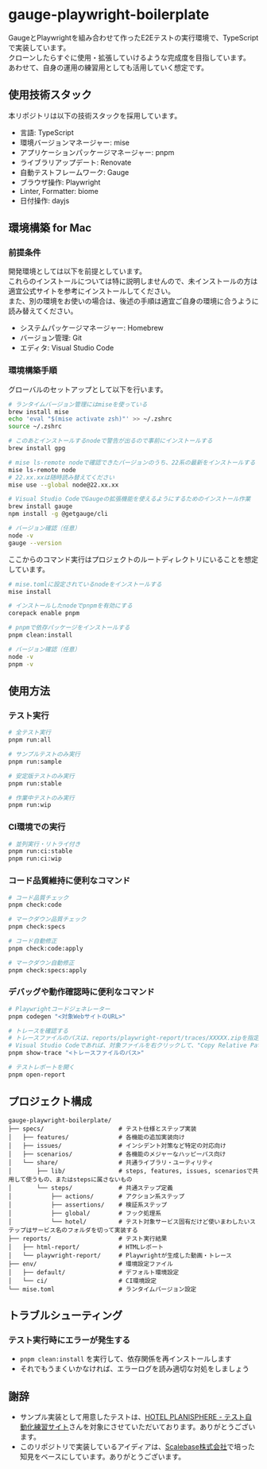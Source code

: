 # gauge-playwright-boilerplate

GaugeとPlaywrightを組み合わせて作ったE2Eテストの実行環境で、TypeScriptで実装しています。  
クローンしたらすぐに使用・拡張していけるような完成度を目指しています。  
あわせて、自身の運用の練習用としても活用していく想定です。

## 使用技術スタック

本リポジトリは以下の技術スタックを採用しています。

- 言語: TypeScript
- 環境バージョンマネージャー: mise
- アプリケーションパッケージマネージャー: pnpm
- ライブラリアップデート: Renovate
- 自動テストフレームワーク: Gauge
- ブラウザ操作: Playwright
- Linter, Formatter: biome
- 日付操作: dayjs

## 環境構築 for Mac

### 前提条件

開発環境としては以下を前提としています。  
これらのインストールについては特に説明しませんので、未インストールの方は適宜公式サイトを参考にインストールしてください。  
また、別の環境をお使いの場合は、後述の手順は適宜ご自身の環境に合うように読み替えてください。

- システムパッケージマネージャー: Homebrew
- バージョン管理: Git
- エディタ: Visual Studio Code

### 環境構築手順

グローバルのセットアップとして以下を行います。

```sh
# ランタイムバージョン管理にはmiseを使っている
brew install mise
echo 'eval "$(mise activate zsh)"' >> ~/.zshrc
source ~/.zshrc

# このあとインストールするnodeで警告が出るので事前にインストールする
brew install gpg

# mise ls-remote nodeで確認できたバージョンのうち、22系の最新をインストールする
mise ls-remote node
# 22.xx.xxは随時読み替えてください
mise use --global node@22.xx.xx

# Visual Studio CodeでGaugeの拡張機能を使えるようにするためのインストール作業
brew install gauge
npm install -g @getgauge/cli

# バージョン確認（任意）
node -v
gauge --version
```

ここからのコマンド実行はプロジェクトのルートディレクトリにいることを想定しています。

```sh
# mise.tomlに設定されているnodeをインストールする
mise install

# インストールしたnodeでpnpmを有効にする
corepack enable pnpm

# pnpmで依存パッケージをインストールする
pnpm clean:install

# バージョン確認（任意）
node -v
pnpm -v
```

## 使用方法

### テスト実行

```sh
# 全テスト実行
pnpm run:all

# サンプルテストのみ実行
pnpm run:sample

# 安定版テストのみ実行
pnpm run:stable

# 作業中テストのみ実行
pnpm run:wip
```

### CI環境での実行

```sh
# 並列実行・リトライ付き
pnpm run:ci:stable
pnpm run:ci:wip
```

### コード品質維持に便利なコマンド

```sh
# コード品質チェック
pnpm check:code

# マークダウン品質チェック
pnpm check:specs

# コード自動修正
pnpm check:code:apply

# マークダウン自動修正
pnpm check:specs:apply
```

### デバッグや動作確認時に便利なコマンド

```sh
# Playwrightコードジェネレーター
pnpm codegen "<対象WebサイトのURL>"

# トレースを確認する
# トレースファイルのパスは、reports/playwright-report/traces/XXXXX.zipを指定する
# Visual Studio Codeであれば、対象ファイルを右クリックして、"Copy Relative Path"を選ぶと便利
pnpm show-trace "<トレースファイルのパス>"

# テストレポートを開く
pnpm open-report
```

## プロジェクト構成

```
gauge-playwright-boilerplate/
├── specs/                     # テスト仕様とステップ実装
│   ├── features/              # 各機能の追加実装向け
│   ├── issues/                # インシデント対策など特定の対応向け
│   ├── scenarios/             # 各機能のメジャーなハッピーパス向け
│   └── share/                 # 共通ライブラリ・ユーティリティ
│       ├── lib/               # steps, features, issues, scenariosで共用して使うもの、またはstepsに属さないもの
│       └── steps/             # 共通ステップ定義
│           ├── actions/       # アクション系ステップ
│           ├── assertions/    # 検証系ステップ
│           ├── global/        # フック処理系
│           └── hotel/         # テスト対象サービス固有だけど使いまわしたいステップはサービス名のフォルダを切って実装する
├── reports/                   # テスト実行結果
│   ├── html-report/           # HTMLレポート
│   └── playwright-report/     # Playwrightが生成した動画・トレース
├── env/                       # 環境設定ファイル
│   ├── default/               # デフォルト環境設定
│   └── ci/                    # CI環境設定
└── mise.toml                  # ランタイムバージョン設定
```

## トラブルシューティング

### テスト実行時にエラーが発生する

- `pnpm clean:install` を実行して、依存関係を再インストールします
- それでもうまくいかなければ、エラーログを読み適切な対処をしましょう

## 謝辞

- サンプル実装として用意したテストは、[HOTEL PLANISPHERE \- テスト自動化練習サイト](https://hotel-example-site.takeyaqa.dev/ja/index.html)さんを対象にさせていただいております。ありがとうございます。
- このリポジトリで実装しているアイディアは、[Scalebase株式会社](https://scalebase.co.jp/)で培った知見をベースにしています。ありがとうございます。
